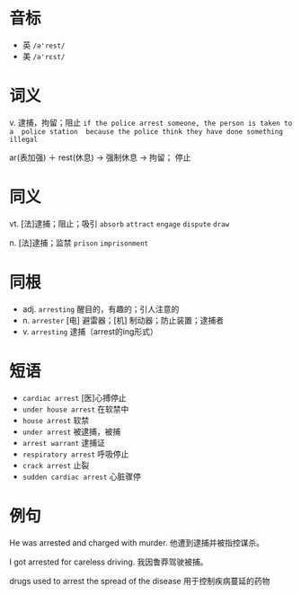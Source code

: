 # 音标

- 英 `/ə'rest/`
- 美 `/ə'rɛst/`

# 词义

v. 逮捕，拘留；阻止
`if the police arrest someone, the person is taken to a  police station  because the police think they have done something illegal`



ar(表加强) ＋ rest(休息) → 强制休息 → 拘留； 停止

# 同义

vt. [法]逮捕；阻止；吸引
`absorb` `attract` `engage` `dispute` `draw`

n. [法]逮捕；监禁
`prison` `imprisonment`

# 同根

- adj. `arresting` 醒目的，有趣的；引人注意的
- n. `arrester` [电] 避雷器；[机] 制动器；防止装置；逮捕者
- v. `arresting` 逮捕（arrest的ing形式）

# 短语

- `cardiac arrest` [医]心搏停止
- `under house arrest` 在软禁中
- `house arrest` 软禁
- `under arrest` 被逮捕，被捕
- `arrest warrant` 逮捕证
- `respiratory arrest` 呼吸停止
- `crack arrest` 止裂
- `sudden cardiac arrest` 心脏骤停

# 例句

He was arrested and charged with murder.
他遭到逮捕并被指控谋杀。

I got arrested for careless driving.
我因鲁莽驾驶被捕。

drugs used to arrest the spread of the disease
用于控制疾病蔓延的药物


